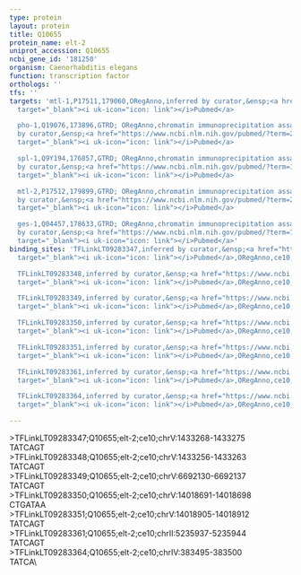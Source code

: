 ```yaml
---
type: protein
layout: protein
title: Q10655
protein_name: elt-2
uniprot_accession: Q10655
ncbi_gene_id: '181250'
organism: Caenorhabditis elegans
function: transcription factor
orthologs: ''
tfs: ''
targets: 'mtl-1,P17511,179060,ORegAnno,inferred by curator,&ensp;<a href="https://www.ncbi.nlm.nih.gov/pubmed/?term=26578589%5Buid%5D+OR+10514435%5Buid%5D"
  target="_blank"><i uk-icon="icon: link"></i>Pubmed</a>

  pho-1,Q19076,173896,GTRD; ORegAnno,chromatin immunoprecipitation assay; inferred
  by curator,&ensp;<a href="https://www.ncbi.nlm.nih.gov/pubmed/?term=27924024%5Buid%5D+OR+26578589%5Buid%5D+OR+15733671%5Buid%5D"
  target="_blank"><i uk-icon="icon: link"></i>Pubmed</a>

  spl-1,Q9Y194,176857,GTRD; ORegAnno,chromatin immunoprecipitation assay; inferred
  by curator,&ensp;<a href="https://www.ncbi.nlm.nih.gov/pubmed/?term=15734735%5Buid%5D+OR+26578589%5Buid%5D+OR+27924024%5Buid%5D"
  target="_blank"><i uk-icon="icon: link"></i>Pubmed</a>

  mtl-2,P17512,179899,GTRD; ORegAnno,chromatin immunoprecipitation assay; inferred
  by curator,&ensp;<a href="https://www.ncbi.nlm.nih.gov/pubmed/?term=27924024%5Buid%5D+OR+26578589%5Buid%5D+OR+10514435%5Buid%5D"
  target="_blank"><i uk-icon="icon: link"></i>Pubmed</a>

  ges-1,Q04457,178633,GTRD; ORegAnno,chromatin immunoprecipitation assay; inferred
  by curator,&ensp;<a href="https://www.ncbi.nlm.nih.gov/pubmed/?term=7649372%5Buid%5D+OR+27924024%5Buid%5D+OR+26578589%5Buid%5D"
  target="_blank"><i uk-icon="icon: link"></i>Pubmed</a>'
binding_sites: 'TFLinkLT09283347,inferred by curator,&ensp;<a href="https://www.ncbi.nlm.nih.gov/pubmed/?term=7649372%5Buid%5D"
  target="_blank"><i uk-icon="icon: link"></i>Pubmed</a>,ORegAnno,ce10,chrV,1433268,1433275,-

  TFLinkLT09283348,inferred by curator,&ensp;<a href="https://www.ncbi.nlm.nih.gov/pubmed/?term=7649372%5Buid%5D"
  target="_blank"><i uk-icon="icon: link"></i>Pubmed</a>,ORegAnno,ce10,chrV,1433256,1433263,-

  TFLinkLT09283349,inferred by curator,&ensp;<a href="https://www.ncbi.nlm.nih.gov/pubmed/?term=10514435%5Buid%5D"
  target="_blank"><i uk-icon="icon: link"></i>Pubmed</a>,ORegAnno,ce10,chrV,6692130,6692137,-

  TFLinkLT09283350,inferred by curator,&ensp;<a href="https://www.ncbi.nlm.nih.gov/pubmed/?term=10514435%5Buid%5D"
  target="_blank"><i uk-icon="icon: link"></i>Pubmed</a>,ORegAnno,ce10,chrV,14018691,14018698,-

  TFLinkLT09283351,inferred by curator,&ensp;<a href="https://www.ncbi.nlm.nih.gov/pubmed/?term=10514435%5Buid%5D"
  target="_blank"><i uk-icon="icon: link"></i>Pubmed</a>,ORegAnno,ce10,chrV,14018905,14018912,-

  TFLinkLT09283361,inferred by curator,&ensp;<a href="https://www.ncbi.nlm.nih.gov/pubmed/?term=15733671%5Buid%5D"
  target="_blank"><i uk-icon="icon: link"></i>Pubmed</a>,ORegAnno,ce10,chrII,5235937,5235944,+

  TFLinkLT09283364,inferred by curator,&ensp;<a href="https://www.ncbi.nlm.nih.gov/pubmed/?term=15734735%5Buid%5D"
  target="_blank"><i uk-icon="icon: link"></i>Pubmed</a>,ORegAnno,ce10,chrIV,383495,383500,-'

---
```

\>TFLinkLT09283347;Q10655;elt-2;ce10;chrV:1433268-1433275\TATCAGT\\>TFLinkLT09283348;Q10655;elt-2;ce10;chrV:1433256-1433263\TATCAGT\\>TFLinkLT09283349;Q10655;elt-2;ce10;chrV:6692130-6692137\TATCAGT\\>TFLinkLT09283350;Q10655;elt-2;ce10;chrV:14018691-14018698\CTGATAA\\>TFLinkLT09283351;Q10655;elt-2;ce10;chrV:14018905-14018912\TATCAGT\\>TFLinkLT09283361;Q10655;elt-2;ce10;chrII:5235937-5235944\TATCAGT\\>TFLinkLT09283364;Q10655;elt-2;ce10;chrIV:383495-383500\TATCA\